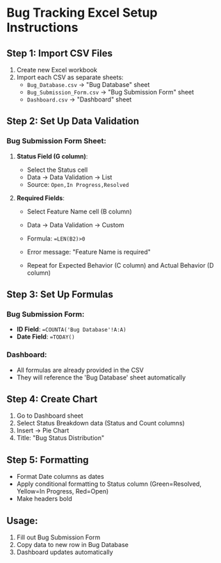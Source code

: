 # Bug Tracking Excel Setup Instructions

## Step 1: Import CSV Files
1. Create new Excel workbook
2. Import each CSV as separate sheets:
   - `Bug_Database.csv` → "Bug Database" sheet
   - `Bug_Submission_Form.csv` → "Bug Submission Form" sheet  
   - `Dashboard.csv` → "Dashboard" sheet

## Step 2: Set Up Data Validation

### Bug Submission Form Sheet:
1. **Status Field (G column)**:
   - Select the Status cell
   - Data → Data Validation → List
   - Source: `Open,In Progress,Resolved`

2. **Required Fields**:
   - Select Feature Name cell (B column)
   - Data → Data Validation → Custom
   - Formula: `=LEN(B2)>0`
   - Error message: "Feature Name is required"
   
   - Repeat for Expected Behavior (C column) and Actual Behavior (D column)

## Step 3: Set Up Formulas

### Bug Submission Form:
- **ID Field**: `=COUNTA('Bug Database'!A:A)`
- **Date Field**: `=TODAY()`

### Dashboard:
- All formulas are already provided in the CSV
- They will reference the 'Bug Database' sheet automatically

## Step 4: Create Chart
1. Go to Dashboard sheet
2. Select Status Breakdown data (Status and Count columns)
3. Insert → Pie Chart
4. Title: "Bug Status Distribution"

## Step 5: Formatting
- Format Date columns as dates
- Apply conditional formatting to Status column (Green=Resolved, Yellow=In Progress, Red=Open)
- Make headers bold

## Usage:
1. Fill out Bug Submission Form
2. Copy data to new row in Bug Database
3. Dashboard updates automatically